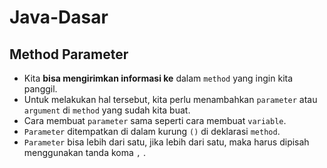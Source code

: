 # Java-Dasar
## Method Parameter
* Kita **bisa mengirimkan informasi ke** dalam `method` yang ingin kita panggil.
* Untuk melakukan hal tersebut, kita perlu menambahkan `parameter` atau `argument` di `method` yang sudah kita buat.
* Cara membuat `parameter` sama seperti cara membuat `variable`.
* `Parameter` ditempatkan di dalam kurung `()` di deklarasi `method`.
* `Parameter` bisa lebih dari satu, jika lebih dari satu, maka harus dipisah menggunakan tanda koma `,` .